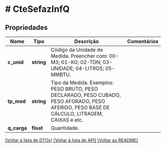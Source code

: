 # # CteSefazInfQ

## Propriedades

Nome | Tipo | Descrição | Comentários
------------ | ------------- | ------------- | -------------
**c_unid** | **string** | Código da Unidade de Medida.  Preencher com:                    00-M3;                    01-KG;                    02-TON;                    03-UNIDADE;                    04-LITROS;                    05-MMBTU. |
**tp_med** | **string** | Tipo da Medida.  Exemplos:  PESO BRUTO, PESO DECLARADO, PESO CUBADO, PESO AFORADO, PESO AFERIDO, PESO BASE DE CÁLCULO, LITRAGEM, CAIXAS e etc. |
**q_carga** | **float** | Quantidade. |

[[Voltar à lista de DTOs]](../../README.md#models) [[Voltar à lista de API]](../../README.md#endpoints) [[Voltar ao README]](../../README.md)
